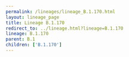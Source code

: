 ```yaml
---
permalink: /lineages/lineage_B.1.170.html
layout: lineage_page
title: Lineage B.1.170
redirect_to: ../lineage.html?lineage=B.1.170
lineage: B.1.170
parent: B.1
children: ['B.1.170']
---
```

